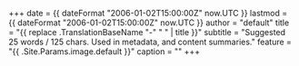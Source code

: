 +++
date = {{ dateFormat "2006-01-02T15:00:00Z" now.UTC }}
lastmod = {{ dateFormat "2006-01-02T15:00:00Z" now.UTC }}
author = "default"
title = "{{ replace .TranslationBaseName "-" " " | title }}"
subtitle = "Suggested 25 words / 125 chars. Used in metadata, and content summaries."
feature = "{{ .Site.Params.image.default }}"
caption = ""
+++
